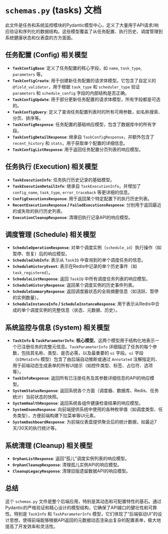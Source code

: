 # `schemas.py` (tasks) 文档

此文件是任务和系统监控模块的Pydantic模型中心，定义了大量用于API请求/响应验证和序列化的数据结构。这些模型覆盖了从任务配置、执行历史、调度管理到系统健康状态和仪表盘的方方面面。

## 任务配置 (Config) 相关模型

- **`TaskConfigBase`**: 定义了任务配置的核心字段，如 `name`, `task_type`, `parameters` 等。
- **`TaskConfigCreate`**: 用于创建新任务配置的请求体模型。它包含了自定义的 `@field_validator`，用于根据 `task_type` 和 `scheduler_type` 验证 `parameters` 和 `schedule_config` 字段的内部结构是否正确。
- **`TaskConfigUpdate`**: 用于部分更新任务配置的请求体模型，所有字段都是可选的。
- **`TaskConfigQuery`**: 定义了查询任务配置列表时的所有可用参数，如名称搜索、分页、排序等。
- **`TaskConfigResponse`**: 任务配置的基础响应模型，包含了数据库中的所有字段。
- **`TaskConfigDetailResponse`**: 继承自 `TaskConfigResponse`，并额外包含了 `recent_history` 和 `stats`，用于获取单个配置的详细信息。
- **`TaskConfigListResponse`**: 用于返回任务配置分页列表的响应模型。

## 任务执行 (Execution) 相关模型

- **`TaskExecutionInfo`**: 任务执行历史记录的基础模型。
- **`TaskExecutionDetailInfo`**: 继承自 `TaskExecutionInfo`，并增加了 `config_name`, `task_type`, `error_traceback` 等更详细的信息。
- **`ConfigExecutionsResponse`**: 用于返回某个特定配置下的执行历史列表。
- **`RecentExecutionsResponse` / `FailedExecutionsResponse`**: 分别用于返回最近的或失败的执行历史列表。
- **`ExecutionCleanupResponse`**: 清理旧执行记录API的响应模型。

## 调度管理 (Schedule) 相关模型

- **`ScheduleOperationResponse`**: 对单个调度实例（`schedule_id`）执行操作（如暂停、恢复）后的响应模型。
- **`ScheduledJobInfo`**: 表示从 `TaskIQ` 中查询到的单个调度任务的信息。
- **`ScheduleHistoryEvent`**: 表示在Redis中记录的单个历史事件（如 `task_registered`）。
- **`ScheduleListResponse`**: 返回 `TaskIQ` 中所有调度任务列表的响应模型。
- **`ScheduleHistoryResponse`**: 返回某个调度实例的历史事件列表。
- **`ScheduleSummaryResponse`**: 返回调度器状态的全局摘要信息（如活跃、暂停的实例数量）。
- **`ScheduleInstanceInfo` / `ScheduleInstanceResponse`**: 用于表示从Redis中合成的单个调度实例的完整信息（状态、元数据、历史）。

## 系统监控与信息 (System) 相关模型

- **`TaskInfo` & `TaskParameterInfo`**: **核心模型**。这两个模型用于结构化地表示一个已注册任务的完整元信息。`TaskParameterInfo` 详细描述了任务的每个参数，包括其名称、类型、是否必需，以及最重要的 `ui` 字段。`ui` 字段（`UIMetaInfo` 模型）包含了由后端自动推断或通过 `Annotated` 注解指定的、用于前端动态生成表单的所有UI提示（如控件类型、标签、占位符、选项等）。
- **`TaskInfoResponse`**: 返回所有已注册任务及其参数详细信息的API的响应模型。
- **`SystemStatusResponse`**: 返回系统各个方面（调度器、数据库、Redis、任务统计）当前状态的快照。
- **`SystemHealthResponse`**: 返回系统各组件健康检查结果的响应模型。
- **`SystemEnumsResponse`**: 向前端提供系统中使用的各种枚举值（如调度类型、任务类型），方便前端构建下拉菜单等UI元素。
- **`SystemDashboardResponse`**: 为前端仪表盘提供聚合后的统计数据，如最近7天/30天的执行统计等。

## 系统清理 (Cleanup) 相关模型

- **`OrphanListResponse`**: 返回“孤儿”调度实例列表的响应模型。
- **`OrphanCleanupResponse`**: 清理孤儿实例API的响应模型。
- **`CleanupLegacyResponse`**: 清理旧版遗留数据API的响应模型。

## 总结

这个 `schemas.py` 文件是整个后端应用，特别是其动态和可配置特性的基石。通过Pydantic的严格验证和精心设计的模型结构，它确保了API接口的健壮性和可靠性。特别是 `TaskInfo` 和 `TaskParameterInfo` 模型，它们体现了“后端驱动UI”的设计思想，使得前端能够根据API返回的元数据动态渲染出复杂的配置表单，极大地提高了开发效率和灵活性。
